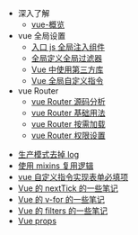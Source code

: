 - 深入了解
  - [vue-概览](Vue/vue-world.md)
- vue 全局设置
  - [入口 js 全局注入组件](Vue/injection-component.md)
  - [全局定义全局过滤器](Vue/vue-filters.md)
  - [Vue 中使用第三方库](Vue/vue-third.md)
  - [Vue 全局自定义指令](Vue/vue-directives.md)
- vue Router
  - [vue Router 源码分析](Vue/vue-router-analysis.md)
  - [vue Router 基础用法](Vue/vue-router-basic-usage.md)
  - [vue Router 按需加载](Vue/vueRouter-Load-on-demand.md)
  - [vue Router 权限设置](Vue/Permissions-settings.md)

* [生产模式去掉 log](Vue/drop-log.md)
* [使用 mixins 复用逻辑](Vue/mixins.md)
* [vue 自定义指令实现表单必填项](Vue/mixins.md)
* [Vue 的 nextTick 的一些笔记](Vue/vue-nextTick.md)
* [Vue 的 v-for 的一些笔记](Vue/vue-for.md)
* [Vue 的 filters 的一些笔记](Vue/vue-filter.md)
* [Vue props](Vue/think-vue-props.md)
